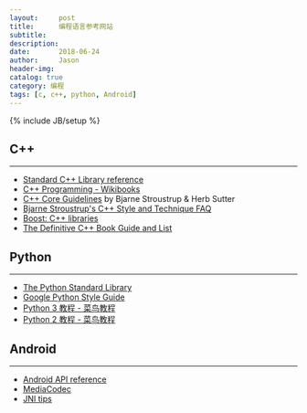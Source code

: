 ```yaml
---
layout:     post
title:      编程语言参考网站
subtitle:   
description:
date:       2018-06-24
author:     Jason
header-img:
catalog: true
category: 编程
tags: [c, c++, python, Android]
---
```

{% include JB/setup %}

## C++
---
* [Standard C++ Library reference](http://www.cplusplus.com/reference/)
* [C++ Programming - Wikibooks](https://en.wikibooks.org/wiki/C%2B%2B_Programming/All_Chapters)
* [C++ Core Guidelines](https://github.com/isocpp/CppCoreGuidelines/blob/master/CppCoreGuidelines.md) by Bjarne Stroustrup & Herb Sutter
* [Bjarne Stroustrup's C++ Style and Technique FAQ](http://www.stroustrup.com/bs_faq2.html)
* [Boost: C++ libraries](https://www.boost.org/)
* [The Definitive C++ Book Guide and List](https://stackoverflow.com/questions/388242/the-definitive-c-book-guide-and-list)

## Python
---
* [The Python Standard Library](https://docs.python.org/3/library/index.html#the-python-standard-library "Permalink to this headline")
* [Google Python Style Guide](https://google.github.io/styleguide/pyguide.html)
* [Python 3 教程 - 菜鸟教程](http://www.runoob.com/python3/python3-tutorial.html)
* [Python 2 教程 - 菜鸟教程](http://www.runoob.com/python/python-tutorial.html)

## Android
---
* [Android API reference](https://developer.android.google.cn/reference/)
* [MediaCodec](https://developer.android.google.cn/reference/android/media/MediaCodec)
* [JNI tips](https://developer.android.google.cn/training/articles/perf-jni)
